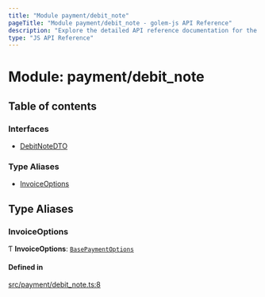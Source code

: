 ```yaml
---
title: "Module payment/debit_note"
pageTitle: "Module payment/debit_note - golem-js API Reference"
description: "Explore the detailed API reference documentation for the Module payment/debit_note within the golem-js SDK for the Golem Network."
type: "JS API Reference"
---
```

# Module: payment/debit\_note

## Table of contents

### Interfaces

- [DebitNoteDTO](../interfaces/payment_debit_note.DebitNoteDTO)

### Type Aliases

- [InvoiceOptions](payment_debit_note#invoiceoptions)

## Type Aliases

### InvoiceOptions

Ƭ **InvoiceOptions**: [`BasePaymentOptions`](../interfaces/payment_config.BasePaymentOptions)

#### Defined in

[src/payment/debit_note.ts:8](https://github.com/golemfactory/golem-js/blob/c827e77/src/payment/debit_note.ts#L8)
